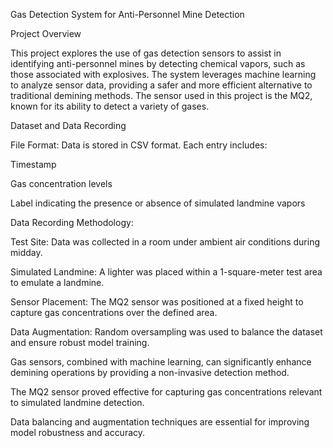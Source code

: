 Gas Detection System for Anti-Personnel Mine Detection

Project Overview

This project explores the use of gas detection sensors to assist in identifying anti-personnel mines by detecting chemical vapors, such as those associated with explosives. The system leverages machine learning to analyze sensor data, providing a safer and more efficient alternative to traditional demining methods. The sensor used in this project is the MQ2, known for its ability to detect a variety of gases.

Dataset and Data Recording

File Format: Data is stored in CSV format. Each entry includes:

Timestamp

Gas concentration levels

Label indicating the presence or absence of simulated landmine vapors

Data Recording Methodology:

Test Site: Data was collected in a room under ambient air conditions during midday.

Simulated Landmine: A lighter was placed within a 1-square-meter test area to emulate a landmine.

Sensor Placement: The MQ2 sensor was positioned at a fixed height to capture gas concentrations over the defined area.

Data Augmentation: Random oversampling was used to balance the dataset and ensure robust model training.



Gas sensors, combined with machine learning, can significantly enhance demining operations by providing a non-invasive detection method.

The MQ2 sensor proved effective for capturing gas concentrations relevant to simulated landmine detection.

Data balancing and augmentation techniques are essential for improving model robustness and accuracy.
